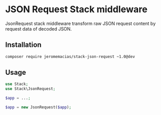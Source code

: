 JSON Request Stack middleware
=============================

JsonRequest stack middleware transform raw JSON request content by request data of decoded JSON.

Installation
------------

```bash
composer require jeromemacias/stack-json-request ~1.0@dev
```

Usage
-----

```php
use Stack;
use Stack\JsonRequest;

$app = ...;

$app = new JsonRequest($app);
```